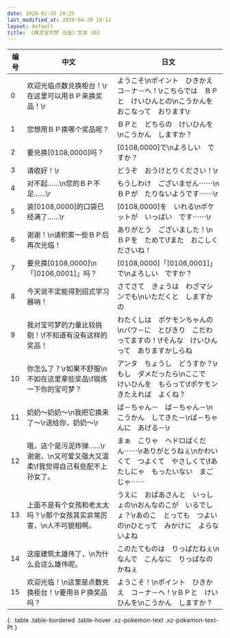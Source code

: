 ```yaml
---
date: 2020-02-25 20:25
last_modified_at: 2020-04-20 19:12
layout: default
title: 《精灵宝可梦 白金》文本 302
---
```

| 编号 | 中文 | 日文 |
| ---- | ---- | ---- |
| 0 | 欢迎光临点数兑换柜台！\r在这里可以用ＢＰ来换奖品！\r | ようこそ\nポイント　ひきかえ　コ－ナ－へ！\rこちらでは　ＢＰと　けいひんとの\nこうかんを　おこなって　おります\r |
| 1 | 您想用ＢＰ换哪个奖品呢？ | ＢＰと　どちらの　けいひんを\nこうかん　しますか？ |
| 2 | 要兑换[0108,0000]吗？ | [0108,0000]で\nよろしい　ですか？ |
| 3 | 请收好！\r | どうぞ　おうけとりください！\r |
| 4 | 对不起……\n您的ＢＰ不足……\r | もうしわけ　ございません⋯⋯\nＢＰが　たりないようです⋯⋯\r |
| 5 | 装[0108,0000]的口袋已经满了……\r | [0108,0000]を　いれる\nポケットが　いっぱい　です⋯⋯\r |
| 6 | 谢谢！\n请积累一些ＢＰ后再次光临！ | ありがとう　ございました！\nＢＰを　ためて\fまた　おこしくださいね！ |
| 7 | 要兑换[0108,0000]\n「[0106,0001]」吗？ | [0108,0000]「[0106,0001]」で\nよろしい　ですか？ |
| 8 | 今天说不定能得到招式学习器呐！ | さてさて　きょうは　わざマシンでも\nいただくと　しますかの |
| 9 | 我对宝可梦的力量比较挑剔！\f不知道有没有这样的奖品！ | わたくしは　ポケモンちゃんの\nパワ－に　とびきり　こだわってますの！\fそんな　けいひんって　ありますかしらね |
| 10 | 你怎么了？\r如果不舒服\n不如在这里拿些奖品\f锻炼一下你的宝可梦？ | アンタ　ちょうし　どうすか？\rもし　ダメだったら\nここで　けいひんを　もらって\fポケモン　きたえれば　よくね？ |
| 11 | 奶奶～奶奶～\n我把它换来了～\r送给你，奶奶～\r | ば－ちゃん－　ば－ちゃん－\nこうかん　してきた－\rば－ちゃんに　あげる－\r |
| 12 | 哦，这个是污泥炸弹……\r谢谢，\n又可爱又强大又温柔\f我觉得自己有些配不上孙女了。 | まぁ　こりゃ　ヘドロばくだん⋯⋯\rありがとうねぇ\nかわいくて　つよくて　やさしくて\fあたしにゃ　もったいない　まごじゃ⋯⋯ |
| 13 | 上面不是有个女孩和老太太吗？\r那个女孩其实非常厉害，\n人不可貌相啊。 | うえに　おばあさんと　いっしょの\nおんなのこが　いるでしょ？\rあのこ　とっても　つよいの\nひとって　みかけに　よらないよね |
| 14 | 这座建筑太雄伟了，\n为什么会这么雄伟呢。 | このたてものは　りっぱだねぇ\nなんで　こんなに　りっぱなのかねぇ |
| 15 | 欢迎光临！\n这里是点数兑换柜台！\r要用ＢＰ换奖品吗？ | ようこそ！\nポイント　ひきかえ　コ－ナ－へ！\rＢＰと　けいひんを\nこうかん　しますか？ |
{: .table .table-bordered .table-hover .xz-pokemon-text .xz-pokemon-text-Pt }